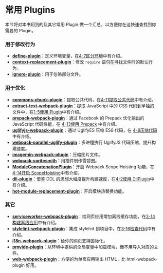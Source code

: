 # 常用 Plugins

本节将对本书用到的及其它常用 Plugin 做一个汇总，以方便你在这快速查找到你需要的 Plugin。

### 用于修改行为

*   **[define-plugin](https://webpack.js.org/plugins/define-plugin/)**：定义环境变量，在[4-7区分环境](../chapter4/quarter4-7.html)中有介绍。
*   **[context-replacement-plugin](https://webpack.js.org/plugins/context-replacement-plugin/)**：修改 `require` 语句在寻找文件时的默认行为。
*   **[ignore-plugin](https://webpack.js.org/plugins/ignore-plugin/)**：用于忽略部分文件。

### 用于优化

*   **[commons-chunk-plugin](https://webpack.js.org/plugins/commons-chunk-plugin/)**：提取公共代码，在[4-11提取公共代码](../chapter4/quarter4-11.html)中有介绍。
*   **[extract-text-webpack-plugin](https://github.com/webpack-contrib/extract-text-webpack-plugin)**：提取 JavaScript 中的 CSS 代码到单独的文件中，在[1-5使用 Plugin](../chapter1/quarter1-5)中有介绍。
*   **[prepack-webpack-plugin](https://github.com/gajus/prepack-webpack-plugin)**：通过 Facebook 的 Prepack 优化输出的 JavaScript 代码性能，在 [4-13使用 Prepack](../chapter4/quarter4-13.html) 中有介绍。
*   **[uglifyjs-webpack-plugin](https://github.com/webpack-contrib/uglifyjs-webpack-plugin)**：通过 UglifyES 压缩 ES6 代码，在 [4-8压缩代码](../chapter4/quarter4-8.html)中有介绍。
*   **[webpack-parallel-uglify-plugin](https://github.com/gdborton/webpack-parallel-uglify-plugin)**：多进程执行 UglifyJS 代码压缩，提升构建速度。
*   **[imagemin-webpack-plugin](https://www.npmjs.com/package/imagemin-webpack-plugin)**：压缩图片文件。
*   **[webpack-spritesmith](https://www.npmjs.com/package/webpack-spritesmith)**：用插件制作雪碧图。
*   **[ModuleConcatenationPlugin](https://webpack.js.org/plugins/module-concatenation-plugin/)**：开启 Webpack Scope Hoisting 功能，在[4-14开启 ScopeHoisting](../chapter4/quarter4-14.html)中有介绍。
*   **[dll-plugin](https://webpack.js.org/plugins/dll-plugin/)**：借鉴 DDL 的思想大幅度提升构建速度，在[4-2使用 DllPlugin](../chapter4/quarter4-2.html)中有介绍。
*   **[hot-module-replacement-plugin](https://webpack.js.org/plugins/hot-module-replacement-plugin/)**：开启模块热替换功能。

### 其它

*   **[serviceworker-webpack-plugin](https://github.com/oliviertassinari/serviceworker-webpack-plugin)**：给网页应用增加离线缓存功能，在[3-14 构建离线应用](../chapter3/quarter3-14.html)中有介绍。
*   **[stylelint-webpack-plugin](https://github.com/JaKXz/stylelint-webpack-plugin)**：集成 stylelint 到项目中，在[3-16检查代码](../chapter3/quarter3-16.html)中有介绍。
*   **[i18n-webpack-plugin](https://github.com/webpack-contrib/i18n-webpack-plugin)**：给你的网页支持国际化。
*   **[provide-plugin](https://webpack.js.org/plugins/provide-plugin/)**：从环境中提供的全局变量中加载模块，而不用导入对应的文件。
*   **[web-webpack-plugin](https://github.com/gwuhaolin/web-webpack-plugin)**：方便的为单页应用输出 HTML，比 html-webpack-plugin 好用。


